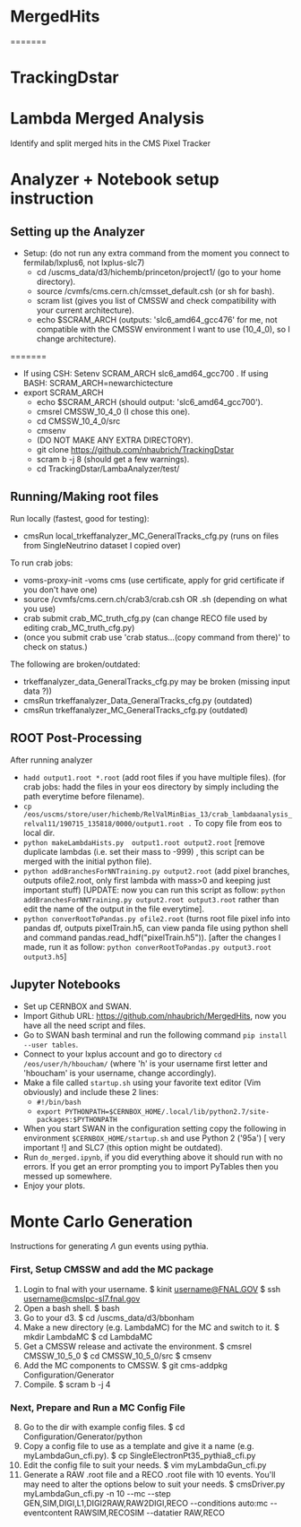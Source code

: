 # MergedHits
=======
# TrackingDstar

# Lambda Merged Analysis

Identify and split merged hits in the CMS Pixel Tracker

# Analyzer + Notebook setup instruction
## Setting up the Analyzer
- Setup: (do not run any extra command from the moment you connect to fermilab/lxplus6, not lxplus-slc7)
	- cd /uscms_data/d3/hichemb/princeton/project1/ (go to your home directory).
	- source /cvmfs/cms.cern.ch/cmsset_default.csh (or sh for bash).
	- scram list (gives you list of CMSSW and check compatibility with your current architecture).
	- echo $SCRAM_ARCH (outputs: 'slc6_amd64_gcc476' for me, not compatible with the CMSSW environment I want to use (10_4_0), so I change architecture).
 
=======

- If using CSH: Setenv SCRAM_ARCH slc6_amd64_gcc700 . If using BASH: SCRAM_ARCH=newarchictecture
- export SCRAM_ARCH
	- echo $SCRAM_ARCH (should output: 'slc6_amd64_gcc700').
	- cmsrel CMSSW_10_4_0 (I chose this one).
	- cd CMSSW_10_4_0/src
	- cmsenv
	- (DO NOT MAKE ANY EXTRA DIRECTORY).
	- git clone https://github.com/nhaubrich/TrackingDstar 
	- scram b -j 8 (should get a few warnings).
	- cd TrackingDstar/LambaAnalyzer/test/

## Running/Making root files
Run locally (fastest, good for testing):
 - cmsRun local_trkeffanalyzer_MC_GeneralTracks_cfg.py (runs on files from SingleNeutrino dataset I copied over) 

To run crab jobs:
- voms-proxy-init -voms cms (use certificate, apply for grid certificate if you don't have one)
- source /cvmfs/cms.cern.ch/crab3/crab.csh  OR .sh (depending on what you use) 
- crab submit crab_MC_truth_cfg.py (can change RECO file used by editing crab_MC_truth_cfg.py)
- (once you submit crab use 'crab status…(copy command from there)' to check on status.)

The following are broken/outdated:
- trkeffanalyzer_data_GeneralTracks_cfg.py  may be broken (missing input data ?))
- cmsRun trkeffanalyzer_Data_GeneralTracks_cfg.py (outdated)
- cmsRun trkeffanalyzer_MC_GeneralTracks_cfg.py (outdated)

## ROOT Post-Processing
After running analyzer
- `hadd output1.root *.root`  (add root files if you have multiple files). (for crab jobs: hadd the files in your eos directory by simply including the path everytime before filename).
- `cp /eos/uscms/store/user/hichemb/RelValMinBias_13/crab_lambdaanalysis_relval11/190715_135818/0000/output1.root .` To copy file from eos to local dir.
- `python makeLambdaHists.py  output1.root output2.root` [remove duplicate lambdas (i.e. set their mass to -999) , this script can be merged with the initial python file).
- `python addBranchesForNNTraining.py output2.root` (add pixel branches, outputs ofile2.root, only first lambda with mass>0  and keeping just important stuff) [UPDATE: now you can run this script as follow: `python addBranchesForNNTraining.py output2.root output3.root` rather than edit the name of the output in the file everytime].
- `python converRootToPandas.py ofile2.root` (turns root file pixel info into pandas df, outputs pixelTrain.h5, can view panda file using python shell and command pandas.read_hdf("pixelTrain.h5")). [after the changes I made, run it as follow: `python converRootToPandas.py output3.root output3.h5`]


## Jupyter Notebooks
- Set up CERNBOX and SWAN.
- Import Github URL: https://github.com/nhaubrich/MergedHits, now you have all the need script and files.
- Go to SWAN bash terminal and run the following command `pip install --user tables`.
- Connect to your lxplus account and go to directory `cd /eos/user/h/hboucham/` (where 'h' is your username first letter and 'hboucham' is your username, change accordingly).
- Make a file called `startup.sh` using your favorite text editor (Vim obviously) and include these 2 lines:
	- `#!/bin/bash`
	- `export PYTHONPATH=$CERNBOX_HOME/.local/lib/python2.7/site-packages:$PYTHONPATH`
- When you start SWAN in the configuration setting copy the following in environment `$CERNBOX_HOME/startup.sh` and use Python 2 ('95a') [ very important !] and SLC7 (this option might be outdated).
- Run `do_merged.ipynb`, if you did everything above it should run with no errors. If you get an error prompting you to import PyTables then you messed up somewhere.
- Enjoy your plots.

# Monte Carlo Generation
Instructions for generating $\Lambda$ gun events using pythia.

### First, Setup CMSSW and add the MC package
1) Login to fnal with your username.
    $ kinit username@FNAL.GOV
    $ ssh username@cmslpc-sl7.fnal.gov
2) Open a bash shell.
    $ bash
3) Go to your d3. 
    $ cd /uscms_data/d3/bbonham
4) Make a new directory (e.g. LambdaMC) for the MC and switch to it.
    $ mkdir LambdaMC
    $ cd LambdaMC
5) Get a CMSSW release and activate the environment. 
    $ cmsrel CMSSW_10_5_0
    $ cd CMSSW_10_5_0/src
    $ cmsenv
6) Add the MC components to CMSSW. 
    $ git cms-addpkg Configuration/Generator
7) Compile. 
    $ scram b -j 4

### Next, Prepare and Run a MC Config File
8) Go to the dir with example config files. 
    $ cd Configuration/Generator/python
9) Copy a config file to use as a template and give it a name (e.g. myLambdaGun_cfi.py). 
    $ cp SingleElectronPt35_pythia8_cfi.py 
10) Edit the config file to suit your needs. 
    $ vim myLambdaGun_cfi.py
11) Generate a RAW .root file and a RECO .root file with 10 events. You'll may need to alter the options below to suit your needs.
    $ cmsDriver.py myLambdaGun_cfi.py -n 10 --mc --step GEN,SIM,DIGI,L1,DIGI2RAW,RAW2DIGI,RECO --conditions auto:mc --eventcontent RAWSIM,RECOSIM --datatier RAW,RECO
